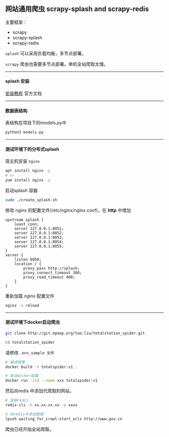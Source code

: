 ## 网站通用爬虫 scrapy-splash and scrapy-redis

主要框架：
 
 - scrapy
 - scrapy-splash
 - scrapy-redis
 
 
`splash` 可以采用负载均衡，多节点部署。

`scrapy` 爬虫也需要多节点部署。单机全站爬取太慢。

---


#### splash 安装

[安装教程](https://github.com/scrapy-plugins/scrapy-splash#installation) 官方文档


---

#### 数据表结构
表结构在项目下的models.py中

```bash
python3 models.py
```

---


#### 测试环境下的分布式splash

 
宿主机安装 `nginx` 

```bash
apt install nginx -y
# or
yum install nginx -y
```

启动splash 容器

```bash
sudo ./create_splash.sh
```

修改 nginx 的配置文件(/etc/nginx/nginx.conf)，在 **http** 中增加

    upstream splash {
        least_conn;
        server 127.0.0.1:8051;
        server 127.0.0.1:8052;
        server 127.0.0.1:8053;
        server 127.0.0.1:8054;
        server 127.0.0.1:8055;
    }
    server {
        listen 8050;
        location / {
            proxy_pass http://splash;
            proxy_connect_timeout 300;
            proxy_read_timeout 400;
        }
    }


重新加载 nginx 配置文件

```bash
nginx -s reload
```

---


#### 测试环境下docker启动爬虫

```bash
git clone http://git.epmap.org/tao.liu/totalstation_spider.git

cd totalstation_spider
```

请修改 `.env_sample 文件`

```bash
# 编译镜像
docker build -t totalspider:v1 .

# 启动docker容器
docker run -itd --name xxx totalspider:v1
```

然后向redis 中添加代爬取的网站，
```bash
# 连接redis
redis-cli -h xx.xx.xx.xx -p xxxx

# 向redis中添加数据
lpush waiting_for_crawl:start_urls http://www.gov.cn
```

爬虫已经开始全站爬取。